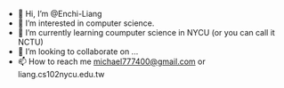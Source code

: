 - 👋 Hi, I’m @Enchi-Liang
- 👀 I’m interested in computer science.
- 🌱 I’m currently learning coumputer science in NYCU (or you can call it NCTU)
- 💞️ I’m looking to collaborate on ...
- 📫 How to reach me  michael777400@gmail.com or liang.cs102nycu.edu.tw

<!---
Enchi-Liang/Enchi-Liang is a ✨ special ✨ repository because its `README.md` (this file) appears on your GitHub profile.
You can click the Preview link to take a look at your changes.
--->
